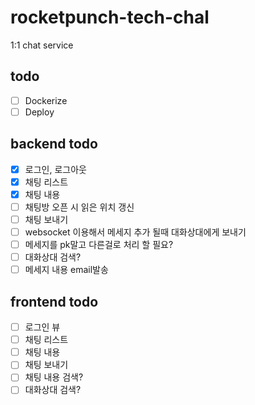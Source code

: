 # rocketpunch-tech-chal

1:1 chat service

## todo

- [ ] Dockerize
- [ ] Deploy

## backend todo

- [x] 로그인, 로그아웃
- [x] 채팅 리스트
- [x] 채팅 내용
- [ ] 채팅방 오픈 시 읽은 위치 갱신
- [ ] 채팅 보내기
- [ ] websocket 이용해서 메세지 추가 될때 대화상대에게 보내기
- [ ] 메세지를 pk말고 다른걸로 처리 할 필요?
- [ ] 대화상대 검색?
- [ ] 메세지 내용 email발송

## frontend todo

- [ ] 로그인 뷰
- [ ] 채팅 리스트
- [ ] 채팅 내용
- [ ] 채팅 보내기
- [ ] 채팅 내용 검색?
- [ ] 대화상대 검색?
